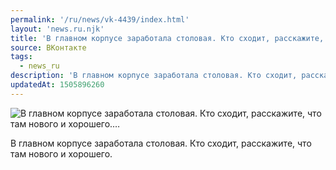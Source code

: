 ```yaml
---
permalink: '/ru/news/vk-4439/index.html'
layout: 'news.ru.njk'
title: 'В главном корпусе заработала столовая. Кто сходит, расскажите, что там нового и хорошего.…'
source: ВКонтакте
tags:
  - news_ru
description: 'В главном корпусе заработала столовая. Кто сходит, расскажите, что там нового и хорошего.…'
updatedAt: 1505896260
---
```

![В главном корпусе заработала столовая. Кто сходит, расскажите, что там нового и хорошего.…](https://sun9-67.userapi.com/impf/c836422/v836422030/6d169/_1NAwzxkubQ.jpg?size=750x350&quality=96&proxy=1&sign=7807f463b06cfbd7310c206bf8166b60&c_uniq_tag=BJKOS9btk4E244kA8bRSepTalOwp26ItB7XgQXx2bRw&type=album)

В главном корпусе заработала столовая. Кто сходит, расскажите, что там нового и хорошего.
